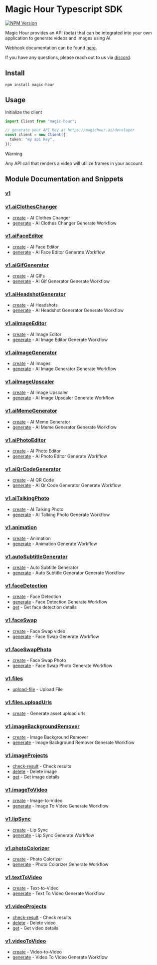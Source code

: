 # Magic Hour Typescript SDK

[![NPM Version](https://img.shields.io/npm/v/magic-hour)](https://www.npmjs.com/package/magic-hour)

Magic Hour provides an API (beta) that can be integrated into your own application to generate videos and images using AI.

Webhook documentation can be found [here](https://magichour.ai/docs/webhook).

If you have any questions, please reach out to us via [discord](https://discord.gg/JX5rgsZaJp).

## Install

```
npm install magic-hour
```

## Usage

Initialize the client

```ts
import Client from "magic-hour";

// generate your API Key at https://magichour.ai/developer
const client = new Client({
  token: "my api key",
});
```

> [!WARNING]
> Any API call that renders a video will utilize frames in your account.

## Module Documentation and Snippets

### [v1](src/resources/v1/README.md)


### [v1.aiClothesChanger](src/resources/v1/ai-clothes-changer/README.md)

* [create](src/resources/v1/ai-clothes-changer/README.md#create) - AI Clothes Changer
* [generate](src/resources/v1/ai-clothes-changer/README.md#generate) - AI Clothes Changer Generate Workflow

### [v1.aiFaceEditor](src/resources/v1/ai-face-editor/README.md)

* [create](src/resources/v1/ai-face-editor/README.md#create) - AI Face Editor
* [generate](src/resources/v1/ai-face-editor/README.md#generate) - AI Face Editor Generate Workflow

### [v1.aiGifGenerator](src/resources/v1/ai-gif-generator/README.md)

* [create](src/resources/v1/ai-gif-generator/README.md#create) - AI GIFs
* [generate](src/resources/v1/ai-gif-generator/README.md#generate) - AI Gif Generator Generate Workflow

### [v1.aiHeadshotGenerator](src/resources/v1/ai-headshot-generator/README.md)

* [create](src/resources/v1/ai-headshot-generator/README.md#create) - AI Headshots
* [generate](src/resources/v1/ai-headshot-generator/README.md#generate) - AI Headshot Generator Generate Workflow

### [v1.aiImageEditor](src/resources/v1/ai-image-editor/README.md)

* [create](src/resources/v1/ai-image-editor/README.md#create) - AI Image Editor
* [generate](src/resources/v1/ai-image-editor/README.md#generate) - AI Image Editor Generate Workflow

### [v1.aiImageGenerator](src/resources/v1/ai-image-generator/README.md)

* [create](src/resources/v1/ai-image-generator/README.md#create) - AI Images
* [generate](src/resources/v1/ai-image-generator/README.md#generate) - AI Image Generator Generate Workflow

### [v1.aiImageUpscaler](src/resources/v1/ai-image-upscaler/README.md)

* [create](src/resources/v1/ai-image-upscaler/README.md#create) - AI Image Upscaler
* [generate](src/resources/v1/ai-image-upscaler/README.md#generate) - AI Image Upscaler Generate Workflow

### [v1.aiMemeGenerator](src/resources/v1/ai-meme-generator/README.md)

* [create](src/resources/v1/ai-meme-generator/README.md#create) - AI Meme Generator
* [generate](src/resources/v1/ai-meme-generator/README.md#generate) - AI Meme Generator Generate Workflow

### [v1.aiPhotoEditor](src/resources/v1/ai-photo-editor/README.md)

* [create](src/resources/v1/ai-photo-editor/README.md#create) - AI Photo Editor
* [generate](src/resources/v1/ai-photo-editor/README.md#generate) - AI Photo Editor Generate Workflow

### [v1.aiQrCodeGenerator](src/resources/v1/ai-qr-code-generator/README.md)

* [create](src/resources/v1/ai-qr-code-generator/README.md#create) - AI QR Code
* [generate](src/resources/v1/ai-qr-code-generator/README.md#generate) - AI Qr Code Generator Generate Workflow

### [v1.aiTalkingPhoto](src/resources/v1/ai-talking-photo/README.md)

* [create](src/resources/v1/ai-talking-photo/README.md#create) - AI Talking Photo
* [generate](src/resources/v1/ai-talking-photo/README.md#generate) - AI Talking Photo Generate Workflow

### [v1.animation](src/resources/v1/animation/README.md)

* [create](src/resources/v1/animation/README.md#create) - Animation
* [generate](src/resources/v1/animation/README.md#generate) - Animation Generate Workflow

### [v1.autoSubtitleGenerator](src/resources/v1/auto-subtitle-generator/README.md)

* [create](src/resources/v1/auto-subtitle-generator/README.md#create) - Auto Subtitle Generator
* [generate](src/resources/v1/auto-subtitle-generator/README.md#generate) - Auto Subtitle Generator Generate Workflow

### [v1.faceDetection](src/resources/v1/face-detection/README.md)

* [create](src/resources/v1/face-detection/README.md#create) - Face Detection
* [generate](src/resources/v1/face-detection/README.md#generate) - Face Detection Generate Workflow
* [get](src/resources/v1/face-detection/README.md#get) - Get face detection details

### [v1.faceSwap](src/resources/v1/face-swap/README.md)

* [create](src/resources/v1/face-swap/README.md#create) - Face Swap video
* [generate](src/resources/v1/face-swap/README.md#generate) - Face Swap Generate Workflow

### [v1.faceSwapPhoto](src/resources/v1/face-swap-photo/README.md)

* [create](src/resources/v1/face-swap-photo/README.md#create) - Face Swap Photo
* [generate](src/resources/v1/face-swap-photo/README.md#generate) - Face Swap Photo Generate Workflow

### [v1.files](src/resources/v1/files/README.md)

* [upload-file](src/resources/v1/files/README.md#upload-file) - Upload File

### [v1.files.uploadUrls](src/resources/v1/files/upload-urls/README.md)

* [create](src/resources/v1/files/upload-urls/README.md#create) - Generate asset upload urls

### [v1.imageBackgroundRemover](src/resources/v1/image-background-remover/README.md)

* [create](src/resources/v1/image-background-remover/README.md#create) - Image Background Remover
* [generate](src/resources/v1/image-background-remover/README.md#generate) - Image Background Remover Generate Workflow

### [v1.imageProjects](src/resources/v1/image-projects/README.md)

* [check-result](src/resources/v1/image-projects/README.md#check-result) - Check results
* [delete](src/resources/v1/image-projects/README.md#delete) - Delete image
* [get](src/resources/v1/image-projects/README.md#get) - Get image details

### [v1.imageToVideo](src/resources/v1/image-to-video/README.md)

* [create](src/resources/v1/image-to-video/README.md#create) - Image-to-Video
* [generate](src/resources/v1/image-to-video/README.md#generate) - Image To Video Generate Workflow

### [v1.lipSync](src/resources/v1/lip-sync/README.md)

* [create](src/resources/v1/lip-sync/README.md#create) - Lip Sync
* [generate](src/resources/v1/lip-sync/README.md#generate) - Lip Sync Generate Workflow

### [v1.photoColorizer](src/resources/v1/photo-colorizer/README.md)

* [create](src/resources/v1/photo-colorizer/README.md#create) - Photo Colorizer
* [generate](src/resources/v1/photo-colorizer/README.md#generate) - Photo Colorizer Generate Workflow

### [v1.textToVideo](src/resources/v1/text-to-video/README.md)

* [create](src/resources/v1/text-to-video/README.md#create) - Text-to-Video
* [generate](src/resources/v1/text-to-video/README.md#generate) - Text To Video Generate Workflow

### [v1.videoProjects](src/resources/v1/video-projects/README.md)

* [check-result](src/resources/v1/video-projects/README.md#check-result) - Check results
* [delete](src/resources/v1/video-projects/README.md#delete) - Delete video
* [get](src/resources/v1/video-projects/README.md#get) - Get video details

### [v1.videoToVideo](src/resources/v1/video-to-video/README.md)

* [create](src/resources/v1/video-to-video/README.md#create) - Video-to-Video
* [generate](src/resources/v1/video-to-video/README.md#generate) - Video To Video Generate Workflow

<!-- MODULE DOCS END -->

